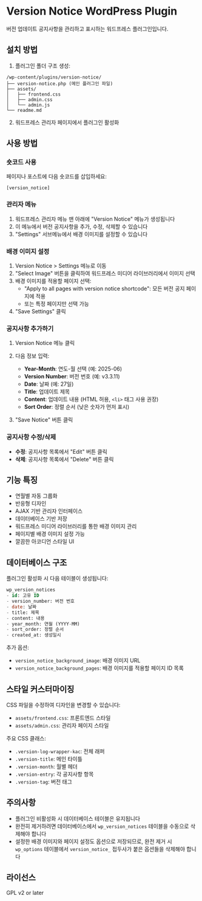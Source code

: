 # Version Notice WordPress Plugin

버전 업데이트 공지사항을 관리하고 표시하는 워드프레스 플러그인입니다.

## 설치 방법

1. 플러그인 폴더 구조 생성:
```
/wp-content/plugins/version-notice/
├── version-notice.php (메인 플러그인 파일)
├── assets/
│   ├── frontend.css
│   ├── admin.css
│   └── admin.js
└── readme.md
```

2. 워드프레스 관리자 페이지에서 플러그인 활성화

## 사용 방법

### 숏코드 사용

페이지나 포스트에 다음 숏코드를 삽입하세요:

```
[version_notice]
```

### 관리자 메뉴

1. 워드프레스 관리자 메뉴 맨 아래에 "Version Notice" 메뉴가 생성됩니다
2. 이 메뉴에서 버전 공지사항을 추가, 수정, 삭제할 수 있습니다
3. "Settings" 서브메뉴에서 배경 이미지를 설정할 수 있습니다

### 배경 이미지 설정

1. Version Notice > Settings 메뉴로 이동
2. "Select Image" 버튼을 클릭하여 워드프레스 미디어 라이브러리에서 이미지 선택
3. 배경 이미지를 적용할 페이지 선택:
   - "Apply to all pages with version notice shortcode": 모든 버전 공지 페이지에 적용
   - 또는 특정 페이지만 선택 가능
4. "Save Settings" 클릭

### 공지사항 추가하기

1. Version Notice 메뉴 클릭
2. 다음 정보 입력:
   - **Year-Month**: 연도-월 선택 (예: 2025-06)
   - **Version Number**: 버전 번호 (예: v3.3.11)
   - **Date**: 날짜 (예: 27일)
   - **Title**: 업데이트 제목
   - **Content**: 업데이트 내용 (HTML 허용, `<li>` 태그 사용 권장)
   - **Sort Order**: 정렬 순서 (낮은 숫자가 먼저 표시)

3. "Save Notice" 버튼 클릭

### 공지사항 수정/삭제

- **수정**: 공지사항 목록에서 "Edit" 버튼 클릭
- **삭제**: 공지사항 목록에서 "Delete" 버튼 클릭

## 기능 특징

- 연월별 자동 그룹화
- 반응형 디자인
- AJAX 기반 관리자 인터페이스
- 데이터베이스 기반 저장
- 워드프레스 미디어 라이브러리를 통한 배경 이미지 관리
- 페이지별 배경 이미지 설정 가능
- 깔끔한 아코디언 스타일 UI

## 데이터베이스 구조

플러그인 활성화 시 다음 테이블이 생성됩니다:

```sql
wp_version_notices
- id: 고유 ID
- version_number: 버전 번호
- date: 날짜
- title: 제목
- content: 내용
- year_month: 연월 (YYYY-MM)
- sort_order: 정렬 순서
- created_at: 생성일시
```

추가 옵션:
- `version_notice_background_image`: 배경 이미지 URL
- `version_notice_background_pages`: 배경 이미지를 적용할 페이지 ID 목록

## 스타일 커스터마이징

CSS 파일을 수정하여 디자인을 변경할 수 있습니다:
- `assets/frontend.css`: 프론트엔드 스타일
- `assets/admin.css`: 관리자 페이지 스타일

주요 CSS 클래스:
- `.version-log-wrapper-kac`: 전체 래퍼
- `.version-title`: 메인 타이틀
- `.version-month`: 월별 헤더
- `.version-entry`: 각 공지사항 항목
- `.version-tag`: 버전 태그

## 주의사항

- 플러그인 비활성화 시 데이터베이스 테이블은 유지됩니다
- 완전히 제거하려면 데이터베이스에서 `wp_version_notices` 테이블을 수동으로 삭제해야 합니다
- 설정한 배경 이미지와 페이지 설정도 옵션으로 저장되므로, 완전 제거 시 `wp_options` 테이블에서 `version_notice_` 접두사가 붙은 옵션들을 삭제해야 합니다

## 라이선스

GPL v2 or later